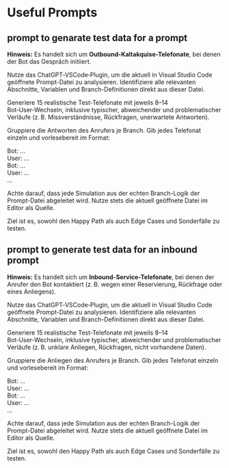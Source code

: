 # Useful Prompts

## prompt to genarate test data for a prompt 

**Hinweis:** Es handelt sich um **Outbound-Kaltakquise-Telefonate**, bei denen der Bot das Gespräch initiiert.

Nutze das ChatGPT‑VSCode‑Plugin, um die aktuell in Visual Studio Code geöffnete Prompt-Datei zu analysieren. Identifiziere alle relevanten Abschnitte, Variablen und Branch-Definitionen direkt aus dieser Datei.

Generiere 15 realistische Test-Telefonate mit jeweils 8–14 Bot‑User‑Wechseln, inklusive typischer, abweichender und problematischer Verläufe (z. B. Missverständnisse, Rückfragen, unerwartete Antworten).

Gruppiere die Antworten des Anrufers je Branch. Gib jedes Telefonat einzeln und vorlesebereit im Format:

Bot: …  
User: …  
Bot: …  
User: …  
…

Achte darauf, dass jede Simulation aus der echten Branch-Logik der Prompt-Datei abgeleitet wird. Nutze stets die aktuell geöffnete Datei im Editor als Quelle.

Ziel ist es, sowohl den Happy Path als auch Edge Cases und Sonderfälle zu testen.

## prompt to generate test data for an inbound prompt

**Hinweis:** Es handelt sich um **Inbound-Service-Telefonate**, bei denen der Anrufer den Bot kontaktiert (z. B. wegen einer Reservierung, Rückfrage oder eines Anliegens).

Nutze das ChatGPT‑VSCode‑Plugin, um die aktuell in Visual Studio Code geöffnete Prompt-Datei zu analysieren. Identifiziere alle relevanten Abschnitte, Variablen und Branch-Definitionen direkt aus dieser Datei.

Generiere 15 realistische Test-Telefonate mit jeweils 8–14 Bot‑User‑Wechseln, inklusive typischer, abweichender und problematischer Verläufe (z. B. unklare Anliegen, Rückfragen, nicht vorhandene Daten).

Gruppiere die Anliegen des Anrufers je Branch. Gib jedes Telefonat einzeln und vorlesebereit im Format:

Bot: …  
User: …  
Bot: …  
User: …  
…

Achte darauf, dass jede Simulation aus der echten Branch-Logik der Prompt-Datei abgeleitet wird. Nutze stets die aktuell geöffnete Datei im Editor als Quelle.

Ziel ist es, sowohl den Happy Path als auch Edge Cases und Sonderfälle zu testen.